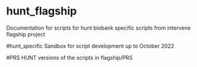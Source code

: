 # hunt_flagship
Documentation for scripts for hunt biobank specific scripts from intervene flagship project


#hunt_specific
Sandbox for script development up to October 2022

#PRS
HUNT versions of the scripts in flagship/PRS